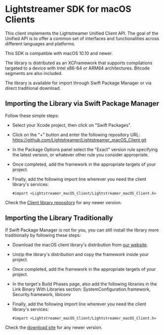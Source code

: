 # Lightstreamer SDK for macOS Clients

This client implements the Lightstreamer Unified Client API. The goal of the Unified API is to offer a common set of interfaces and functionalities across different languages and platforms.

This SDK is compatible with macOS 10.10 and newer.

The library is distributed as an XCFramework that supports compilations targeted to a device with Intel x86-64 or ARM64 architectures. Bitcode segments are also included.

The library is available for import through Swift Package Manager or via direct traditional download.

## Importing the Library via Swift Package Manager

Follow these simple steps:

* Select your Xcode project, then click on "Swift Packages".
* Click on the "+" button and enter the following repository URL: https://github.com/Lightstreamer/Lightstreamer_macOS_Client.git
* In the Package Options panel select the "Exact" version rule specifying the latest version, or whatever other rule you consider appropriate.
* Once completed, add the framework in the appropriate targets of your project.
* Finally, add the following import line wherever you need the client library's services:

  ```
  #import <Lightstreamer_macOS_Client/Lightstreamer_macOS_Client.h>
  ```

Check the [Client library repository](https://github.com/Lightstreamer/Lightstreamer_macOS_Client) for any newer version.

## Importing the Library Traditionally

If Swift Package Manager is not for you, you can still install the library more traditionally by following these steps:

* Download the macOS client library's distribution from [our website](https://www.lightstreamer.com/repo/cocoapods/ls-macos-client/4.3.2/ls-macos-client-4.3.2.zip).
* Unzip the library's distribution and copy the framework inside your project.
* Once completed, add the framework in the appropriate targets of your project.
* In the target's Build Phases page, also add the following libraries in the Link Binary With Libraries section:
  SystemConfiguration.framework, Security.framework, libiconv
* Finally, add the following import line wherever you need the client library's services:

  ```
  #import <Lightstreamer_macOS_Client/Lightstreamer_macOS_Client.h>
  ```

Check the [download site](https://www.lightstreamer.com/repo/cocoapods/ls-macos-client) for any newer version.